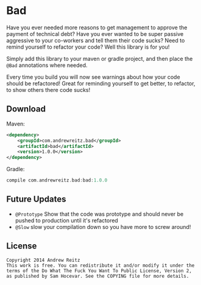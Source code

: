 # Bad

Have you ever needed more reasons to get management to approve the payment of technical debt? Have you ever wanted to
be super passive aggressive to your co-workers and tell them their code sucks? Need to remind yourself to refactor your
code? Well this library is for you!

Simply add this library to your maven or gradle project, and then place the `@Bad` annotations where needed.

Every time you build you will now see warnings about how your code should be refactored! Great for reminding yourself
to get better, to refactor, to show others there code sucks!

## Download

Maven:

```xml
<dependency>
    <groupId>com.andrewreitz.bad</groupId>
    <artifactId>bad</artifactId>
    <version>1.0.0</version>
</dependency>
```

Gradle:

```groovy
compile com.andrewreitz.bad:bad:1.0.0
```

## Future Updates
* `@Prototype` Show that the code was prototype and should never be pushed to production until it's refactored
* `@Slow` slow your compilation down so you have more to screw around!

## License

    Copyright 2014 Andrew Reitz
    This work is free. You can redistribute it and/or modify it under the
    terms of the Do What The Fuck You Want To Public License, Version 2,
    as published by Sam Hocevar. See the COPYING file for more details.

